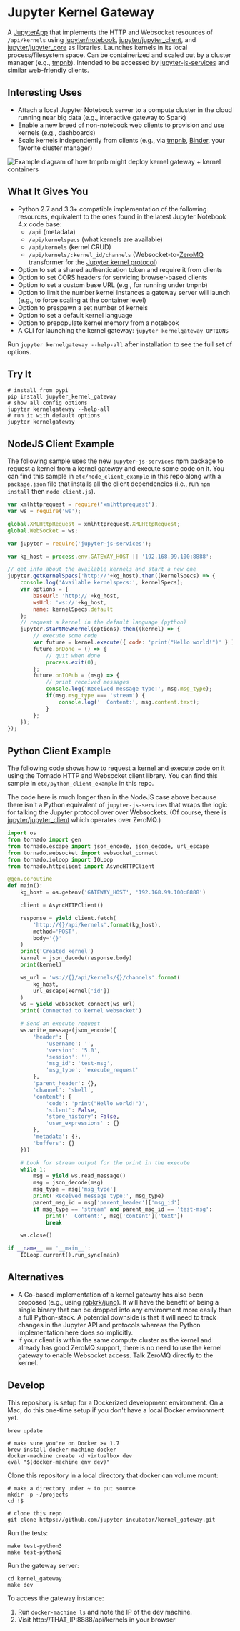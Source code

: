 # Jupyter Kernel Gateway

A [JupyterApp](https://github.com/jupyter/jupyter_core/blob/master/jupyter_core/application.py) that implements the HTTP and Websocket resources of `/api/kernels` using [jupyter/notebook](https://github.com/jupyter/notebook), [jupyter/jupyter_client](https://github.com/jupyter/jupyter_client), and [jupyter/jupyter_core](https://github.com/jupyter/jupyter_core) as libraries. Launches kernels in its local process/filesystem space. Can be containerized and scaled out by a cluster manager (e.g., [tmpnb](https://github.com/juputer/tmpnb)). Intended to be accessed by [jupyter-js-services](https://github.com/jupyter/jupyter-js-services) and similar web-friendly clients.

## Interesting Uses

* Attach a local Jupyter Notebook server to a compute cluster in the cloud running near big data (e.g., interactive gateway to Spark)
* Enable a new breed of non-notebook web clients to provision and use kernels (e.g., dashboards)
* Scale kernels independently from clients (e.g., via [tmpnb](https://github.com/jupyter/tmpnb), [Binder](https://mybinder.org), your favorite cluster manager)

![Example diagram of how tmpnb might deploy kernel gateway + kernel containers](etc/tmpnb_kernel_gateway.png)

## What It Gives You

* Python 2.7 and 3.3+ compatible implementation of the following resources, equivalent to the ones found in the latest Jupyter Notebook 4.x code base:
    * `/api` (metadata)
    * `/api/kernelspecs` (what kernels are available)
    * `/api/kernels` (kernel CRUD)
    * `/api/kernels/:kernel_id/channels` (Websocket-to-[ZeroMQ](http://zeromq.org/) transformer for the [Jupyter kernel protocol](http://jupyter-client.readthedocs.org/en/latest/messaging.html))
* Option to set a shared authentication token and require it from clients
* Option to set CORS headers for servicing browser-based clients
* Option to set a custom base URL (e.g., for running under tmpnb)
* Option to limit the number kernel instances a gateway server will launch (e.g., to force scaling at the container level)
* Option to prespawn a set number of kernels
* Option to set a default kernel language
* Option to prepopulate kernel memory from a notebook
* A CLI for launching the kernel gateway: `jupyter kernelgateway OPTIONS`

Run `jupyter kernelgateway --help-all` after installation to see the full set of options.

## Try It

```
# install from pypi
pip install jupyter_kernel_gateway
# show all config options
jupyter kernelgateway --help-all
# run it with default options
jupyter kernelgateway
```

## NodeJS Client Example

The following sample uses the new `jupyter-js-services` npm package to request a kernel from a kernel gateway and execute some code on it. You can find this sample in `etc/node_client_example` in this repo along with a `package.json` file that installs all the client dependencies (i.e., run `npm install` then `node client.js`).

```javascript
var xmlhttprequest = require('xmlhttprequest');
var ws = require('ws');

global.XMLHttpRequest = xmlhttprequest.XMLHttpRequest;
global.WebSocket = ws;

var jupyter = require('jupyter-js-services');

var kg_host = process.env.GATEWAY_HOST || '192.168.99.100:8888';

// get info about the available kernels and start a new one
jupyter.getKernelSpecs('http://'+kg_host).then((kernelSpecs) => {
    console.log('Available kernelspecs:', kernelSpecs);
    var options = {
        baseUrl: 'http://'+kg_host,
        wsUrl: 'ws://'+kg_host,
        name: kernelSpecs.default
    };
    // request a kernel in the default language (python)
    jupyter.startNewKernel(options).then((kernel) => {
        // execute some code
        var future = kernel.execute({ code: 'print("Hello world!")' } );
        future.onDone = () => {
            // quit when done
            process.exit(0);
        };
        future.onIOPub = (msg) => {
            // print received messages
            console.log('Received message type:', msg.msg_type);
            if(msg.msg_type === 'stream') {
                console.log('  Content:', msg.content.text);
            }
        };
    });
});
```

## Python Client Example

The following code shows how to request a kernel and execute code on it using the Tornado HTTP and Websocket client library. You can find this sample in `etc/python_client_example` in this repo.

The code here is much longer than in the NodeJS case above because there isn't a Python equivalent of `jupyter-js-services` that wraps the logic for talking the Jupyter protocol over over Websockets. (Of course, there is [jupyter/jupyter_client](https://github.com/jupyter/jupyter_client) which operates over ZeroMQ.)

```python
import os
from tornado import gen
from tornado.escape import json_encode, json_decode, url_escape
from tornado.websocket import websocket_connect
from tornado.ioloop import IOLoop
from tornado.httpclient import AsyncHTTPClient

@gen.coroutine
def main():
    kg_host = os.getenv('GATEWAY_HOST', '192.168.99.100:8888')

    client = AsyncHTTPClient()

    response = yield client.fetch(
        'http://{}/api/kernels'.format(kg_host),
        method='POST',
        body='{}'
    )
    print('Created kernel')
    kernel = json_decode(response.body)
    print(kernel)

    ws_url = 'ws://{}/api/kernels/{}/channels'.format(
        kg_host,
        url_escape(kernel['id'])
    )
    ws = yield websocket_connect(ws_url)
    print('Connected to kernel websocket')

    # Send an execute request
    ws.write_message(json_encode({
        'header': {
            'username': '',
            'version': '5.0',
            'session': '',
            'msg_id': 'test-msg',
            'msg_type': 'execute_request'
        },
        'parent_header': {},
        'channel': 'shell',
        'content': {
            'code': 'print("Hello world!")',
            'silent': False,
            'store_history': False,
            'user_expressions' : {}
        },
        'metadata': {},
        'buffers': {}
    }))

    # Look for stream output for the print in the execute
    while 1:
        msg = yield ws.read_message()
        msg = json_decode(msg)
        msg_type = msg['msg_type']
        print('Received message type:', msg_type)
        parent_msg_id = msg['parent_header']['msg_id']
        if msg_type == 'stream' and parent_msg_id == 'test-msg':
            print('  Content:', msg['content']['text'])
            break

    ws.close()

if __name__ == '__main__':
    IOLoop.current().run_sync(main)
```

## Alternatives

* A Go-based implementation of a kernel gateway has also been proposed (e.g., using [rgbkrk/juno](https://github.com/rgbkrk/juno)). It will have the benefit of being a single binary that can be dropped into any environment more easily than a full Python-stack. A potential downside is that it will need to track changes in the Jupyter API and protocols whereas the Python implementation here does so implicitly.
* If your client is within the same compute cluster as the kernel and already has good ZeroMQ support, there is no need to use the kernel gateway to enable Websocket access. Talk ZeroMQ directly to the kernel.

## Develop

This repository is setup for a Dockerized development environment. On a Mac, do this one-time setup if you don't have a local Docker environment yet.

```
brew update

# make sure you're on Docker >= 1.7
brew install docker-machine docker
docker-machine create -d virtualbox dev
eval "$(docker-machine env dev)"
```

Clone this repository in a local directory that docker can volume mount:

```
# make a directory under ~ to put source
mkdir -p ~/projects
cd !$

# clone this repo
git clone https://github.com/jupyter-incubator/kernel_gateway.git
```

Run the tests:

```
make test-python3
make test-python2
```

Run the gateway server:

```
cd kernel_gateway
make dev
```

To access the gateway instance:

1. Run `docker-machine ls` and note the IP of the dev machine.
2. Visit http://THAT_IP:8888/api/kernels in your browser
